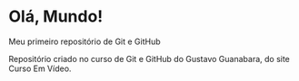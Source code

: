 # Olá, Mundo!
 Meu primeiro repositório de Git e GitHub

 Repositório criado no curso de Git e GitHub do Gustavo Guanabara, do site Curso Em Vídeo.
